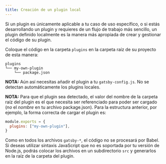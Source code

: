 ```yaml
---
title: Creación de un plugin local
---
```


Si un plugin es únicamente aplicable a tu caso de uso específico, o si estás desarrollando un plugin y requieres de un flujo de trabajo más sencillo, un plugin definido localmente es la manera más apropiada de crear y gestionar el código de su plugin.

Coloque el código en la carpeta `plugins` en la carpeta raíz de su proyecto de esta manera:

```
plugins
└── my-own-plugin
    └── package.json
```

**NOTA:** Aún así necesitas añadir el plugin a tu `gatsby-config.js`. No se detectan automáticamente los plugins locales.

**NOTA:** Para que el plugin sea detectado, el valor del nombre de la carpeta raíz del plugin es el que necesita ser referenciado para poder ser cargado (_no_ el _nombre_ en tu archivo package.json). Para la estructura anterior, por ejemplo, la forma correcta de cargar el plugin es:

```javascript:title=gatsby-config.js
module.exports = {
  plugins: ["my-own-plugin"],
}
```

Como en todos los archivos `gatsby-*`, el código no se procesará por Babel. Si
deseas utilizar sintaxis JavaScript que no es soportada por tu versión de Node.js,
podrás colocar los archivos en un subdirectorio `src` y generarlos en la raíz de
la carpeta del plugin.

